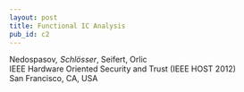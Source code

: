 ```yaml
---
layout: post
title: Functional IC Analysis
pub_id: c2
---
```


Nedospasov<sup>*</sup>, Schlösser<sup>*</sup>, Seifert, Orlic  
IEEE Hardware Oriented Security and Trust (IEEE HOST 2012)  
San Francisco, CA, USA  
